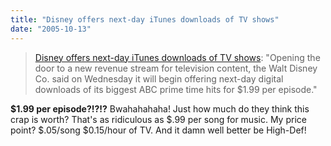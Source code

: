 ```yaml
---
title: "Disney offers next-day iTunes downloads of TV shows"
date: "2005-10-13"
---
```


> [Disney offers next-day iTunes downloads of TV shows](http://www.washingtonpost.com/wp-dyn/content/article/2005/10/12/AR2005101201813.html): "Opening the door to a new revenue stream for television content, the Walt Disney Co. said on Wednesday it will begin offering next-day digital downloads of its biggest ABC prime time hits for $1.99 per episode."

**$1.99 per episode?!?!?** Bwahahahaha! Just how much do they think this crap is worth? That's as ridiculous as $.99 per song for music. My price point? $.05/song $0.15/hour of TV. And it damn well better be High-Def!
